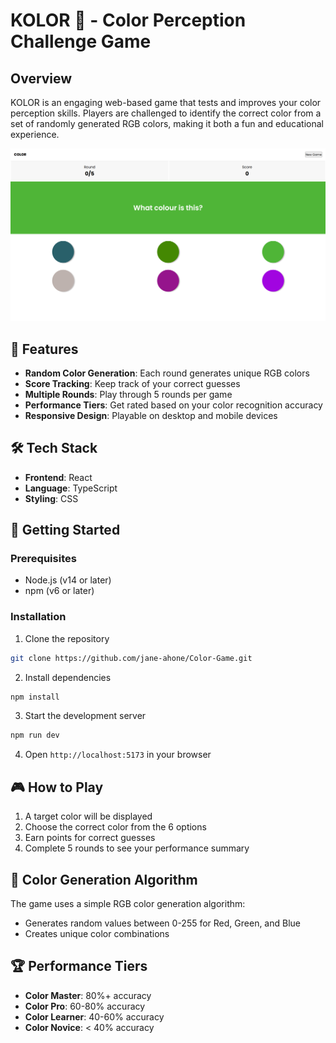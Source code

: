 # KOLOR 🎨 - Color Perception Challenge Game

## Overview

KOLOR is an engaging web-based game that tests and improves your color perception skills. Players are challenged to identify the correct color from a set of randomly generated RGB colors, making it both a fun and educational experience.

![Game Screenshot](./screenshot.png)

## 🌟 Features

- **Random Color Generation**: Each round generates unique RGB colors
- **Score Tracking**: Keep track of your correct guesses
- **Multiple Rounds**: Play through 5 rounds per game
- **Performance Tiers**: Get rated based on your color recognition accuracy
- **Responsive Design**: Playable on desktop and mobile devices

## 🛠 Tech Stack

- **Frontend**: React
- **Language**: TypeScript
- **Styling**: CSS

## 🚀 Getting Started

### Prerequisites

- Node.js (v14 or later)
- npm (v6 or later)

### Installation

1. Clone the repository

```bash
git clone https://github.com/jane-ahone/Color-Game.git

```

2. Install dependencies

```bash
npm install
```

3. Start the development server

```bash
npm run dev
```

4. Open `http://localhost:5173` in your browser

## 🎮 How to Play

1. A target color will be displayed
2. Choose the correct color from the 6 options
3. Earn points for correct guesses
4. Complete 5 rounds to see your performance summary

## 🌈 Color Generation Algorithm

The game uses a simple RGB color generation algorithm:

- Generates random values between 0-255 for Red, Green, and Blue
- Creates unique color combinations

## 🏆 Performance Tiers

- **Color Master**: 80%+ accuracy
- **Color Pro**: 60-80% accuracy
- **Color Learner**: 40-60% accuracy
- **Color Novice**: < 40% accuracy
